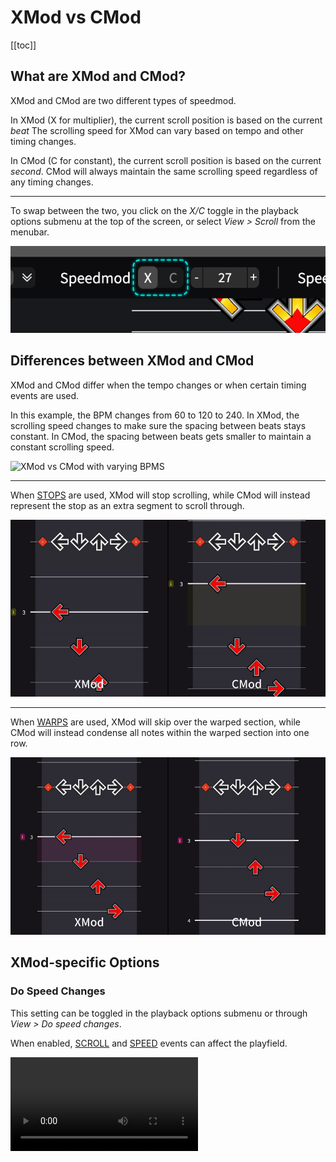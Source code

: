 # XMod vs CMod

[[toc]]

## What are XMod and CMod?

XMod and CMod are two different types of speedmod.

In XMod (X for multiplier), the current scroll position is based on the current *beat*
The scrolling speed for XMod can vary based on tempo and other timing changes.

In CMod (C for constant), the current scroll position is based on the current *second*.
CMod will always maintain the same scrolling speed regardless of any timing changes.

---

To swap between the two, you click on the *X/C* toggle in the playback options submenu at
the top of the screen, or select *View > Scroll* from the menubar.

![XMod/CMod toggle](assets/xmod-cmod/toggle.png)



## Differences between XMod and CMod

XMod and CMod differ when the tempo changes or when certain timing events are used.

In this example, the BPM changes from 60 to 120 to 240. In XMod, the scrolling speed changes
to make sure the spacing between beats stays constant. In CMod, the spacing between beats
gets smaller to maintain a constant scrolling speed.

![XMod vs CMod with varying BPMS](assets/xmod-cmod/bpms.gif)

---

When [STOPS](./timing-events#standard-events) are used, XMod will stop scrolling,
while CMod will instead represent the stop as an extra segment to scroll through.

![XMod vs CMod with STOPS](assets/timing-events/stops.gif)

---

When [WARPS](./timing-events#sm5-events) are used, XMod will skip over the warped section,
while CMod will instead condense all notes within the warped section into one row.

![XMod vs CMod with WARPS](assets/timing-events/warps.gif)

## XMod-specific Options

### Do Speed Changes
This setting can be toggled in the playback options submenu or through *View > Do speed changes*.

When enabled, [SCROLL](./timing-events#sm5-events) and [SPEED](./timing-events#sm5-events) events
can affect the playfield.

<video controls="controls" src="./assets/xmod-cmod/speed-changes.mov"/>

## CMod-specific Options

### Hide warped notes
This setting can be toggled in the playback options submenu or through *View > Hide warped notes*.

Since CMod will condense all notes within warped sections into singular rows, this may hide
the correct note to play. Additionally, using many warps are hundreds of skipped notes can cause
lag.

![Hide warped notes](assets/xmod-cmod/warped.gif)

### Hide faked notes

This setting can be toggled in the playback options submenu or through *View > Hide faked notes*.

This setting is similar to the previous one, except that it hides all notes in fake sections.